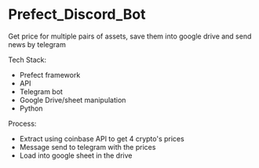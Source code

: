 # Prefect_Discord_Bot

Get price for multiple pairs of assets, save them into google drive and send news by telegram


Tech Stack:
- Prefect framework 
- API
- Telegram bot
- Google Drive/sheet manipulation
- Python


Process: 
- Extract using coinbase API to get 4 crypto's prices
- Message send to telegram with the prices
- Load into google sheet in the drive
